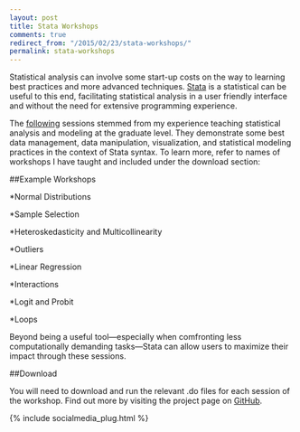 ```yaml
---
layout: post
title: Stata Workshops
comments: true 
redirect_from: "/2015/02/23/stata-workshops/"
permalink: stata-workshops
---
```


Statistical analysis can involve some start-up costs on the way to learning best practices and more advanced techniques. [Stata](http://www.stata.com/) is a statistical can be useful to this end, facilitating statistical analysis in a user friendly interface and without the need for extensive programming experience.

The [following](https://github.com/moralesn/stata_workshopsblob/master/README.md) sessions stemmed from my experience teaching statistical analysis and modeling at the graduate level. They demonstrate some best data management, data manipulation, visualization, and statistical modeling practices in the context of Stata syntax. To learn more, refer to names of workshops I have taught and included under the download section:

##Example Workshops 

*Normal Distributions

*Sample Selection

*Heteroskedasticity and Multicollinearity 

*Outliers

*Linear Regression

*Interactions

*Logit and Probit

*Loops

Beyond being a useful tool—especially when comfronting less computationally demanding tasks—Stata can allow users to maximize their impact through these sessions. 

##Download

You will need to download and run the relevant .do files for each session of the workshop. Find out more
by visiting the project page on [GitHub](https://github.com/moralesn/stata_workshops).

{% include socialmedia_plug.html %}

